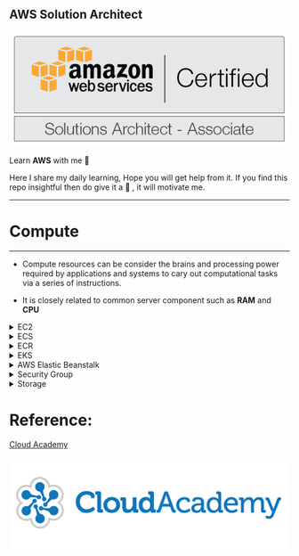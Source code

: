 ## AWS Solution Architect  
<img src = "src/aws-csa-associate.png">

Learn **AWS** with me 🤝

Here I share my daily learning, Hope you will get help from it. If you find this repo insightful then do give it a 🌟 , it will motivate me.  

<hr>
 <h1>Compute</h1>
<hr>

- Compute resources can be consider the brains and processing power required by applications and systems to cary out computational tasks via a series of instructions.

- It is closely related to common server component such as **RAM** and **CPU**


<details>
<summary>EC2</Summary>

## Before we start with EC2 lets discuss a basic:

-  If we want to run any program, we need OS and in order to perform any task on OS we need Memory / CPU and Storage. The OS which has Basically Memory / CPU and Storage is called System but in AWS these are called Instances, So

### EC2:
- It allows you to deploy virtual server within your AWS environment

### What are Instance?
- Virtual Computing Environment is Known as Instance. 

### Instance Purchasing Options: 
1. On Demand Instance
2. Reserved Instance
3. Scheduled Instance
4. Spot Instance
5. On Demand Capacity Reservation


> On Demand Instances: 
- Can be launched at any time
- Can be used for as long as needed 
- Flat rate determined on the instance type
- Typical used for short term uses
- Best fit for testing and development environment

> Reserved Instance:
- Purchase for a set of period of time for reduced cost

> Scheduled Instance:
- You pay for the reservation on a recurring Schedule, either daily, weekly or monthly

> Spot Instance
- Bid for a unused EC2 comuter resource
- No guarantees for a fixed period of time
- Fluctuation of price based on supply and demand
- Purchase large EC2 instance at a very low price

> On Demand Capacity Reservation:
- Reserve capacity based on different attributes such as instance type, platform and tenancy within a particular Availability Zone for any period of time

### Tenancy:
- This is related to what underlying host your EC2 instance will reside on, so essentially the physical server within an AWS Data Center

### Types of Tenancy:
1. Shared Tenancy
2. Dedicated Tenancy
3. Dedicated Hosts

> Shared Tenancy:
- EC2 instance is launched on any available host with the required resources
- The same host may be used by multiple customers
- AWS Security mechanisms prevent on EC2 instance accessing another in the same host

> Dedicated Instances:
- Hosted on hardware that no other customer can access
- May be required to meet compilance
- Dedicated instance incur additional charges

> Dedicated Hosts:
- Addional visibility and control on the physical host 
- Allows to use the same host for a number of instances
- May be required to meet compilance


## Features of EC2: 
<hr>

### 1. Amazon Machine Images(AMI):

-  Pre configured Templates for your instances is known as Amazon Machine Image(AMI) 

```mermaid
  flowchart LR
  AMI --> |Launch Instance| EC2_Instance
  EC2_Instance --> |Install custom application| Customized_instance1
```

### 2. Instance Type: 
-  Various Configuration of CPU, memory , storage and networking capacity for your indtances is known as Istance type. 

### 3. Key pairs:

- Secure login information for your instance, AWS stores the public key and you store the private key in secure place. 

### 4. Amazon EBS Volume:
- Persistent storage volume for your data using Amazon Elastic Block Store 

### 5. Instance Store Volume:
- Storage Volume for temporary data that's deleted when you stop, hibernate or terminate your instance.

### 6. Security Group:
- A firewall that enables you to specify the protocol, ports and source IP ranges that can reach your instances using security group.

### 7. Elastic IP:
- Static IPV4 Address for dynamic cloud computing, known as Elastic IP addresses.

### 8. EC2 Resources:
- Metadata, known as tags, that you can create and assign to your EC2 resources.

### 9. Region and Availability Zone:
- Multiple physical locations for uoir resources such as Instance and Amazon EBS Volume known as Regions  and Availability Zone.

### 10. Virtual Private Cloud(VPC):
-  Virtual  Networks you can create that are logically isolated from the rest of the AWS cloud, and that can optionally connect to your own Network, known as VPC.  


### User Data:
- Allows you to enter commands that will run during the first boot cycle of the instance.


## Storage Option:
- Selecting storage for your EC2 instance will depend on the instance selected, what you intend to use the instance for and how critical the data is

> Persistent Storage (Permanent)
- Available by attaching EBS Volume

> Ephemeral Storage (Temporary)
- Created by EC2 instance using local storage

## Self Notes: 
<img src="Notes/EC2.jpg">

</details>


<details>
<summary>ECS</summary>

- ECS(EC2 Container Service) is a service that allows you to run Docker enabled applications packaged as container across a cluster of EC2 instance without requiring you to manage a complex and adminstratively heavy cluster management system

- The cluster management system is abstracted with ECS service by passing that responsibily over to AWS, specifically through the use of **AWS Fargate**

- With Amazon ECS there is no need to install any management or monitoring software for your cluster


### AWS Fargate

- AWS Fargate is an engine used to enable ECS to run containers without having to manage and provision instance and cluster for containers

### Docker
- Docker is a piece of software that allows you to automate the installation and distribution of application inside Linux Containers

### Container
- A Container holds everything an application needs to run from within its container package

- They are decoupled from the operating system, making Container applications very portable


> When launching ECS Cluster you have option of 2 different deployment modes:
1. Fargate launch
2. EC2 launch

> Fargate launch
- It requires you to specify the CPU and memory required, define networking and IAM policies, in addition to you having to package your application into containers


> EC2 launch
- You are responsible for patching and scaling your instance type and how many containrs should be in a cluster


### Monitoring Containers

- Monitoring is taken care of through the use of **Amazon CloudWatch**

- Using CloudWatch you can easily create alarms based off these matrics, providing you notification of when specific events occur, such as a your cluster size scaling up or down

### AMazon ECS Cluster

- An Amazon ECS cluster is comprised of a collection of EC2 instances
- Cluster act as a resourse pool, aggregating resourses such as CPU and memory
- Clusters are dynamically scalable and multiple instance can be used
- Cluster can only scale in a single region
- Containers can be scheduled to be deployed across your cluster
- Instance within the cluster also have a Docker daemon and an ECS agent

</details>


<details>
<summary>ECR</summary>

- **Elastic Container Registry(ECR)** provides a secure location to store and manage your docker images
- This is a fully managed service, so you don't need to provision any infrastructure to allow you to create this registry of docker images
- This allow developers to push,pull and manage their library of docker images in a central and secure location

### Registry
- The ECR registry allows you to host and store your docker images, as well as create image repositories

- By default the URL for the registry is as follows:
> https://**aws_account_id**.dkr.ecr.**region**.amazonaws.com

- The account has both read and write access by default to any images you create within the registry and any repository
- Access to your regustry and images can be controlled via **IAM** policies in addition to **registry policies**
- Before your docker client can access your registry, it needs to be authenticated as an AWS user via an **Authorization token**

### Authorization Token

-  To begin the authoization process to communicate your docker client with your default registry, you can run the get-login command using AWS CLI
> aws ecr get-login-password --region **region** --no-include-email

- This will produce an output response which will be a docker login command
> docker login -u AWS -p **password**
> https://**aws_account_id**.dkr.ecr.**region**.amazonaws.com

- This process produces an authorization token that can be used within the registry for 12 hours

### Repository

- These are objects within your registry that allow you to group together and secure different docker images
- You can create multiple repositories with the registry allowing you to origanize and manage your docker images into different categories
- Using policies from both IAM and repository policies you can assign set permissions to each repository

## Repository Policy
- There are a number of different IAM managed policies to help you control access to ECR:

>AmazonEC2ContainerRegistoryFullAcess
>AmazonEC2ContainerRegistoryPowerUser
>AmazonEC2ContainerRegistoryReadOnly

- Repository policies are resource based policies
- You need to ensure you add a principal to the policy to determine who has access and what permission they have

- For an AWS user to gain access to the registry they will require access to **ecr:GetAuthorizationToken** API call

- Once they have this access,  repository policies can control what actions those users can perform on each of the repositories

 ### Images
 - Once you have configured your registry, repositories and security controls and authenticated your docker client with ECR, you can then begin storing your docker images in the required repositories

 - To push an image into ECR, you can use the docker push command, and to retrieve an image you can use the docker pull command

 </details>


<details>
<summary> EKS</summary>

### Kubernetes:
- Kubernetes is an Open-source container orchestration tool design to automate, deploy, scale and operate containerized applications

- It can grow from tens, thousands, or even millions of containrs 

- It is container-runtime agnostic


---
- AWS provide a managed service allowing you to run Kubernetes across your AWS infrastructure without having to take care of provisioning and running the kubernetes management infrastructure in what's referred to as the **control plane**

- You only need to provision and maintain the worker nodes

### Kubernetes Control Plane
- There are a number of different components that make up the control plane and these include a number of different API's, the Kubelet process and the Kubernetes Master
- The control plane schedules containers onto nodes
- The control plane also tracks the state of all kubernetes objects by continually monitoring the objects
- In EKS, AWS is responsible for provisioning, scaling and managing the control plane, and they do this by utilizing multiple availability zones for additional resilience

### Worker Nodes
> Kubernetes cluster are composed of nodes
- A node is a worker machine in kubernetes. It run as an on-demand EC2 instance and include software to run containers
- For each node created, a specific AMI is used, which also ensures Docker and the Kubelet is installed for security controls
- Once the worker nodes are provisioned they can then connect to EKS using an endpoint

</details>


<details>
<summary>AWS Elastic Beanstalk</summary>

- AWS Elastic BeanStalk is an AWS managed service that takes your uploaded code of your web application code and automatically provisions and deploys the required resources within AWS to make the web applicaiton operational

- The resources inlcude EC2, Auto Scaling, application health monitoring and Elastic Load Balancing, in addition to capacity provisioning

- It is an ideal service for engineers who may not have the familiarity or the necessary skills within AWS to deploy, provision, monitor and scale the correct environment to run the developed applications instead this responsibilty is passed on to the AWS Elastic BeansStalk to deploy the correct infrastructure to run the uploaded code

- In elastic beanstalk you can continue to support and maintain the environment as you would with a custom built environment

- You can perform some maintenance taks from the Elastic Beanstalk dashboard itself

- Elastic Beanstalk is able to operate with a variety of platforms and programming languages making it a flexible service for your DevOps team

> The service itself is free to use
- There is no cost associated with Elastic Beanstalk, however, any resources that are created on your application's bealf, such as EC2 instances, you will be charged for as per the standard pricing policies at the time of deployment

### Elastic Beanstalk Core Components:
> 1. Application Version
- An application version is a very specific reference to a section of deployable code.
- The application version will point typically to S3, simple storage service to where the deployable code may reside

> 2. Evironment
- An environment refers to an application version that has been deployed on AWS resources, which are configured and provisioned by AWS Elastic Beanstalk
- At this stage, the application is deployed as a solution and becomes operational within your environment
- The environment is comprised af All the resources created by Elastic Beanstalk and not just an EC2 instance with your uploaded code

> 3. Environment Configuration
- This is a collection of parameters and settings that dictate how an environment will have its resources provisioned by Elastic Beanstalk and how these resources will behave

> 4. Environment Tier

AWS Elastic Beanstalk has two types of envornment tiers to support different types of web application:
- If the application manages and handles HTTP request then the app will be run in **Web server environment**

- If the application does not process HTTP requests, and instead perhaps pulls data from an SQS queue, then it would run in a **worker environment**

> 5. Configuration Template
- This is the template that provides the baseline for creating a new, unique, environment configuration

> 6. Platform
- Platform is a culminatin of components in which you can build your application upon using Elastic Beanstalk
- These comprise of the OS of the instance, the programming language, the server type(web or application) and components of Elastic Beanstalk itself, and as a whole can be defined as a platform.

> 7. Applications
- An applications is a collection of different elements, such as environments, environment configurations and application version

- You can deploy your application in two differnt envionments:
1. Web server envonment
2. Worker environment

##### Web server environment
- This is typically used for standard web applications that operate and serve request over HTTP port 80
>Route 53
Elastic Load Balancer
Auto Scaling
EC2
Security Groups

##### Worker Environment
- It is used by application that will have a back end processing task, that will interact with AWS SQS
>SQS Queue
IAM Service Role
Auto Scaling
EC2

### Elastic Beanstalk Workflow:
Elastic Beanstalk operates a very simple workflow process for your application deployment and ongoing management

```mermaid
  flowchart LR
  Create_Application --> Upload_Version 

  Manage_Environment-->|Update_version|Upload_Version-->Launch_Environment-->Manage_Environment 
  Upload_Version-->|Deploy_New_Version|Manage_Environment

```
</details>



<details>
 <summary> Security Group </summary>


## What is Security Group?
- A security group acts as virtual firewall for your EC2 instance to control incomming and outgoing trafffic.

```mermaid
  flowchart LR
  User --> |SSH| Linux
  User --> |RDP| Window
```

- Private key does not support in Remote window but Private key is gateway to the window password

- Window gives encrypted password, we need to decrypt the password using private key


```mermaid
    flowchart LR
    User == N/w ==>OS  
```


- If we want anyone from outside world to connect through network is by using the **Port number**

- Thre traffic comming from outside the network is called **Ingress** or **Inbound traffic**

### Note

- If somebody know IP and Port number, they can connect to our OS, but if we don't want them to connect, we need to **restrict** them

- To restrict,  we need to put security **outside** the OS

- Before they hit the IP, they are restricted, for that we need to provide **Security**

- The Security in AWS is managed by **Security Group** and for providing the scurity we need ti provide **list** of who can connect

- This list contains the rule like **SSH Port 22**, we can give source IP

- After setting the rules only selected public IP will be allowed to connect

> If we want to provision instance we need to provide Security Group, it is compulsory


```mermaid
    flowchart LR
    OS --> PrivateIP
    OS --> PublicIP
```
```mermaid
    flowchart LR
  
    User --> PrivateIP
    User --> PublicIP
```
- OS never know about Public IP, but it is there
- **Public IP** are only available when we are using Internet

- Internally they are uisng Public IP to connect **(Natting)** because over Internet private IP won't work

### Natting

- **Network Address Translation(NAT)** is a method of mapping an IP address space into another by modifying network address information in the IP header of packet while they are in transit accross the traffic routing device

</details>


<details>
 <summary> Storage </summary>


### What is Storage?

- Storage is one kind of device use for storing data permanent(Persistent)

- Storage is divided into three parts depending upon what kind of data you want to store

- If the kind of data changes then the type of store changes

### Types of Storage:

1. **Object Storage**
2. **Block Storage**
3. **File Storage**


**Object Storage** :

- To store the data peristent and if we don't want to install the OS then we use Object Storage. Example - Google Drive, DropBox

In *AWS* we have a service that provides *Object Storage As A Service* and the name of that service is **S3(Simple Storage Service)** 

**Block Storage** : 

- Any storage device which is required to install the OS is known as Block Storage. Example- Hard Disk

- In *AWS* we have a service that provide **Block Storage AS a Service** is **EBS(Elastic Block Store)**

- EBS is a sub service of EC2


**File Storage**:

- [Comming Soon]

### Note 
- In AWS if we want to install any OS for that we require template which is called AMI and it is installed in **Block Device**

- In AWS there are 3 types of Block device

### Types of Block Device

1. **Root Block Device**
2. **Empherial Block Device**
3. **Elastic Block Store**


**Root Block Device**
- The only way to install os is by using thre Root Block storage

**EBS** : 
- It's like an external storage which we can attach and deattach and os can be install in it.

**Empheral Storage Device**
- [Comming Soon]
</details>



# Reference:

[Cloud Academy](https://cloudacademy.com)

<img src="/Notes/cloudacademy.png">

